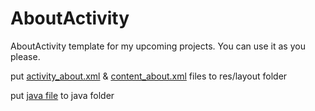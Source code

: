 # AboutActivity
<p>AboutActivity template  for my upcoming projects. You can use it as you please.</p>
<p>put <a href="https://github.com/ygzsimsek/aboutActivity/blob/master/activity_about.xml" rel="noopener noreferrer" target="_blank">activity_about.xml</a> &amp; <a href="https://github.com/ygzsimsek/aboutActivity/blob/master/content_about.xml" rel="noopener noreferrer" target="_blank">content_about.xml</a> files to res/layout folder</p>
<p>put <a href="https://github.com/ygzsimsek/aboutActivity/blob/master/AboutActivity.java" rel="noopener noreferrer" target="_blank">java file</a> to java folder</p>
